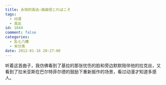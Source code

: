 ```yaml
---
title: 永恒的高达–插曲信じればこそ
tags:
  - 动漫
  - 高达
id: 1844
comment: false
categories:
  - 乱七八糟
  - 未分类
date: 2012-01-16 20:27:00
---
```


听着这首曲子，我仿佛看到了基拉的那张忧伤的脸和旁边默默陪伴他的拉克丝，又看到了拉米亚斯在巴尔特菲尔德的鼓励下重新振作的场景，看过动漫才知道多感人。